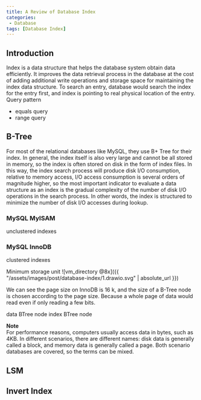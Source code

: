 ```yaml
---
title: A Review of Database Index
categories:
 - Database
tags: [Database Index]
---
```


## Introduction
Index is a data structure that helps the database system obtain data efficiently. It improves the data retrieval process in the database at the cost of adding additional write operations and storage space for maintaining the index data structure. To search an entry, database would search the index for the entry first, and index is pointing to real physical location of the entry.
Query pattern
* equals query
* range query

## B-Tree
For most of the relational databases like MySQL, they use B+ Tree for their index. In general, the index itself is also very large and cannot be all stored in memory, so the index is often stored on disk in the form of index files. In this way, the index search process will produce disk I/O consumption, relative to memory access, I/O access consumption is several orders of magnitude higher, so the most important indicator to evaluate a data structure as an index is the gradual complexity of the number of disk I/O operations in the search process. In other words, the index is structured to minimize the number of disk I/O accesses during lookup.

### MySQL MyISAM
unclustered indexes

### MySQL InnoDB
clustered indexes

Minimum storage unit
![vm_directory @8x]({{ "/assets/images/post/database-index/1.drawio.svg" | absolute_url }})

We can see the page size on InnoDB is 16 k, and the size of a B-Tree node is chosen according to the page size. Because a whole page of data would read even if only reading a few bits.



data BTree node
index BTree node


**Note**  
For performance reasons, computers usually access data in bytes, such as 4KB. In different scenarios, there are different names: disk data is generally called a block, and memory data is generally called a page. Both scenario databases are covered, so the terms can be mixed.


## LSM



## Invert Index




